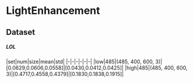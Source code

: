 # LightEnhancement

## Dataset

##### LOL 

|set|num|size|mean|std|
|-|-|-|-|-|-|
|low|485|(485, 400, 600, 3)|[0.0629,0.0606,0.0558]|[0.0430,0.0412,0.0425]|
|high|485|(485, 400, 600, 3)|[0.4717,0.4558,0.4379]|[0.1830,0.1838,0.1915]|